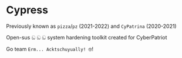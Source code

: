 # Cypress

Previously known as `pizza`/`pz` (2021-2022) and `CyPatrina` (2020-2021)

Open-sus ඞ ඞ ඞ system hardening toolkit created for CyberPatriot

Go team `Erm... Acktschuyually! 🤓`!
